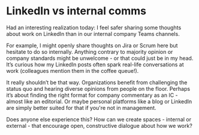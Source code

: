 # LinkedIn vs internal comms

Had an interesting realization today: I feel safer sharing some thoughts about work on LinkedIn than in our internal company Teams channels.

For example, I might openly share thoughts on Jira or Scrum here but hesitate to do so internally. Anything contrary to majority opinion or company standards might be unwelcome - or that could just be in my head. It’s curious how my LinkedIn posts often spark real-life conversations at work (colleagues mention them in the coffee queue!).

It really shouldn’t be that way. Organizations benefit from challenging the status quo and hearing diverse opinions from people on the floor. Perhaps it’s about finding the right format for company commentary as an IC - almost like an editorial. Or maybe personal platforms like a blog or LinkedIn are simply better suited for that if you're not in management.

Does anyone else experience this? How can we create spaces - internal or external - that encourage open, constructive dialogue about how we work?